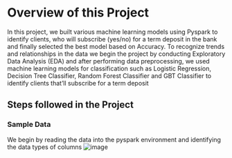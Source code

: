 # Overview of this Project
In this project, we built various machine learning models using Pyspark to identify clients, who will subscribe (yes/no) for a term deposit in the bank and finally selected the best model based on Accuracy. To recognize trends and relationships in the data we begin the project by conducting Exploratory Data Analysis (EDA) and after performing data preprocessing, we used machine learning models for classification such as Logistic Regression, Decision Tree Classifier, Random Forest Classifier and GBT Classifier to identify clients that’ll subscribe for a term deposit

## Steps followed in the Project
### Sample Data
We begin by reading the data into the pyspark environment and identifying the data types of columns
![image](https://user-images.githubusercontent.com/89102349/202362679-c2092488-fd88-4cd6-8fe4-bdb35cb42bde.png)

